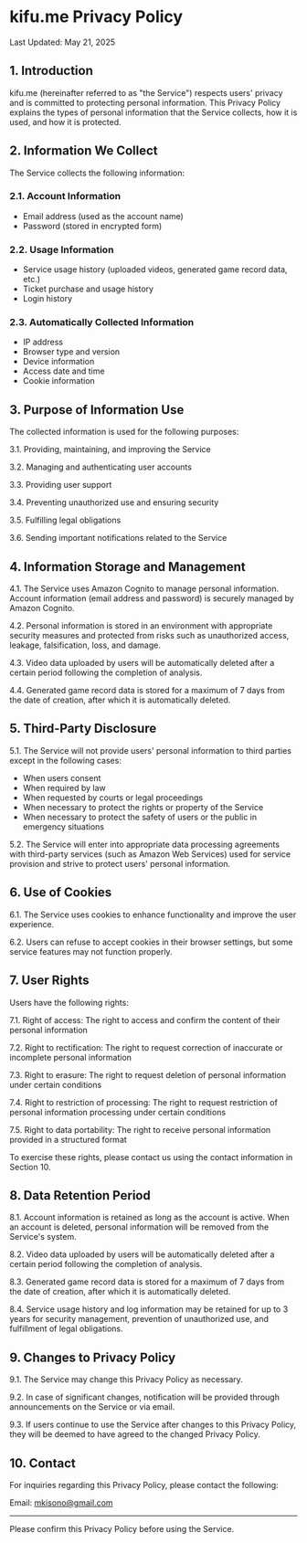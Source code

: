 # kifu.me Privacy Policy

Last Updated: May 21, 2025

## 1. Introduction

kifu.me (hereinafter referred to as "the Service") respects users' privacy and is committed to protecting personal information. This Privacy Policy explains the types of personal information that the Service collects, how it is used, and how it is protected.

## 2. Information We Collect

The Service collects the following information:

### 2.1. Account Information
- Email address (used as the account name)
- Password (stored in encrypted form)

### 2.2. Usage Information
- Service usage history (uploaded videos, generated game record data, etc.)
- Ticket purchase and usage history
- Login history

### 2.3. Automatically Collected Information
- IP address
- Browser type and version
- Device information
- Access date and time
- Cookie information

## 3. Purpose of Information Use

The collected information is used for the following purposes:

3.1. Providing, maintaining, and improving the Service

3.2. Managing and authenticating user accounts

3.3. Providing user support

3.4. Preventing unauthorized use and ensuring security

3.5. Fulfilling legal obligations

3.6. Sending important notifications related to the Service

## 4. Information Storage and Management

4.1. The Service uses Amazon Cognito to manage personal information. Account information (email address and password) is securely managed by Amazon Cognito.

4.2. Personal information is stored in an environment with appropriate security measures and protected from risks such as unauthorized access, leakage, falsification, loss, and damage.

4.3. Video data uploaded by users will be automatically deleted after a certain period following the completion of analysis.

4.4. Generated game record data is stored for a maximum of 7 days from the date of creation, after which it is automatically deleted.

## 5. Third-Party Disclosure

5.1. The Service will not provide users' personal information to third parties except in the following cases:

- When users consent
- When required by law
- When requested by courts or legal proceedings
- When necessary to protect the rights or property of the Service
- When necessary to protect the safety of users or the public in emergency situations

5.2. The Service will enter into appropriate data processing agreements with third-party services (such as Amazon Web Services) used for service provision and strive to protect users' personal information.

## 6. Use of Cookies

6.1. The Service uses cookies to enhance functionality and improve the user experience.

6.2. Users can refuse to accept cookies in their browser settings, but some service features may not function properly.

## 7. User Rights

Users have the following rights:

7.1. Right of access: The right to access and confirm the content of their personal information

7.2. Right to rectification: The right to request correction of inaccurate or incomplete personal information

7.3. Right to erasure: The right to request deletion of personal information under certain conditions

7.4. Right to restriction of processing: The right to request restriction of personal information processing under certain conditions

7.5. Right to data portability: The right to receive personal information provided in a structured format

To exercise these rights, please contact us using the contact information in Section 10.

## 8. Data Retention Period

8.1. Account information is retained as long as the account is active. When an account is deleted, personal information will be removed from the Service's system.

8.2. Video data uploaded by users will be automatically deleted after a certain period following the completion of analysis.

8.3. Generated game record data is stored for a maximum of 7 days from the date of creation, after which it is automatically deleted.

8.4. Service usage history and log information may be retained for up to 3 years for security management, prevention of unauthorized use, and fulfillment of legal obligations.

## 9. Changes to Privacy Policy

9.1. The Service may change this Privacy Policy as necessary.

9.2. In case of significant changes, notification will be provided through announcements on the Service or via email.

9.3. If users continue to use the Service after changes to this Privacy Policy, they will be deemed to have agreed to the changed Privacy Policy.

## 10. Contact

For inquiries regarding this Privacy Policy, please contact the following:

Email: [mkisono@gmail.com](mailto:mkisono@gmail.com)

---

Please confirm this Privacy Policy before using the Service.

